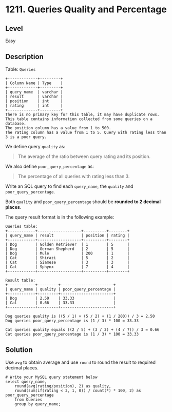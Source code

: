 # 1211. Queries Quality and Percentage
## Level
Easy

## Description
Table: `Queries`
```
+-------------+---------+
| Column Name | Type    |
+-------------+---------+
| query_name  | varchar |
| result      | varchar |
| position    | int     |
| rating      | int     |
+-------------+---------+
There is no primary key for this table, it may have duplicate rows.
This table contains information collected from some queries on a database.
The position column has a value from 1 to 500.
The rating column has a value from 1 to 5. Query with rating less than 3 is a poor query.
```

We define query `quality` as:

> The average of the ratio between query rating and its position.

We also define `poor_query_percentage` as:

> The percentage of all queries with rating less than 3.

Write an SQL query to find each `query_name`, the `quality` and `poor_query_percentage`.

Both `quality` and `poor_query_percentage` should be **rounded to 2 decimal places**.

The query result format is in the following example:
```
Queries table:
+------------+-------------------+----------+--------+
| query_name | result            | position | rating |
+------------+-------------------+----------+--------+
| Dog        | Golden Retriever  | 1        | 5      |
| Dog        | German Shepherd   | 2        | 5      |
| Dog        | Mule              | 200      | 1      |
| Cat        | Shirazi           | 5        | 2      |
| Cat        | Siamese           | 3        | 3      |
| Cat        | Sphynx            | 7        | 4      |
+------------+-------------------+----------+--------+

Result table:
+------------+---------+-----------------------+
| query_name | quality | poor_query_percentage |
+------------+---------+-----------------------+
| Dog        | 2.50    | 33.33                 |
| Cat        | 0.66    | 33.33                 |
+------------+---------+-----------------------+

Dog queries quality is ((5 / 1) + (5 / 2) + (1 / 200)) / 3 = 2.50
Dog queries poor_query_percentage is (1 / 3) * 100 = 33.33

Cat queries quality equals ((2 / 5) + (3 / 3) + (4 / 7)) / 3 = 0.66
Cat queries poor_query_percentage is (1 / 3) * 100 = 33.33
```

## Solution
Use `avg` to obtain average and use `round` to round the result to required decimal places.
```
# Write your MySQL query statement below
select query_name,
    round(avg(rating/position), 2) as quality,
    round(sum(if(rating < 3, 1, 0)) / count(*) * 100, 2) as poor_query_percentage
    from Queries
    group by query_name;
```
